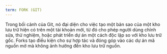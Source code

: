 ```yaml
---
term: FORK (GIT)
---
```


Trong bối cảnh của Git, nó đại diện cho việc tạo một bản sao của một kho lưu trữ hiện có trên một tài khoản mới, từ đó cho phép người dùng chỉnh sửa, thử nghiệm, hoặc phát triển dự án một cách độc lập so với kho lưu trữ gốc. Forks tạo điều kiện cho sự hợp tác và đóng góp vào các dự án mã nguồn mở mà không ảnh hưởng đến kho lưu trữ nguồn.